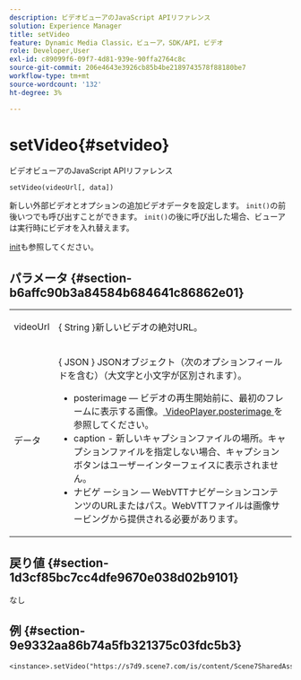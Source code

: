```yaml
---
description: ビデオビューアのJavaScript APIリファレンス
solution: Experience Manager
title: setVideo
feature: Dynamic Media Classic，ビューア，SDK/API，ビデオ
role: Developer,User
exl-id: c89099f6-09f7-4d81-939e-90ffa2764c8c
source-git-commit: 206e4643e3926cb85b4be2189743578f88180be7
workflow-type: tm+mt
source-wordcount: '132'
ht-degree: 3%

---
```


# setVideo{#setvideo}

ビデオビューアのJavaScript APIリファレンス

`setVideo(videoUrl[, data])`

新しい外部ビデオとオプションの追加ビデオデータを設定します。 `init()`の前後いつでも呼び出すことができます。 `init()`の後に呼び出した場合、ビューアは実行時にビデオを入れ替えます。

[init](../../../c-html5-s7-aem-asset-viewers/c-html5-video-reference/c-html5-video-viewer-20-javascriptapiref/r-html5-video-viewer-20-javascriptapiref-init.md#reference-3b570ba8b35045d6b30fb178c21a66c6)も参照してください。

## パラメータ {#section-b6affc90b3a84584b684641c86862e01}

<table id="table_896DFF34A68A403DB93A6D597461A573"> 
 <tbody> 
  <tr> 
   <td colname="col1"> <p> <span class="codeph"> videoUrl  </span> </p> </td> 
   <td colname="col2"> <p>{ <span class="codeph"> String </span>}新しいビデオの絶対URL。 </p> </td> 
  </tr> 
  <tr> 
   <td colname="col1"> <p> <span class="codeph"> データ </span> </p> </td> 
   <td colname="col2"> <p>{ <span class="codeph"> JSON </span>} JSONオブジェクト（次のオプションフィールドを含む）（大文字と小文字が区別されます）。 </p> <p> 
     <ul id="ul_26121393BC7145FF8A43C05ACCBEFF36"> 
      <li id="li_DA50E073F3D4460CBC34243A2CBCC895"> <span class="codeph"> posterimage  </span>  — ビデオの再生開始前に、最初のフレームに表示する画像。<a href="../../../c-html5-s7-aem-asset-viewers/c-html5-video-reference/c-html5-video-cmdref/r-html5-video-viewer-conf-attrib-videoplayer-posterimage.md#reference-9739abeeb9f64c02b5d2f7a0d1706103" format="dita" scope="local"> VideoPlayer.posterimage </a>を参照してください。 </li> 
      <li id="li_4659E82D38EB4438AAA04FDEAF21B087"> <span class="codeph"> caption - </span> 新しいキャプションファイルの場所。キャプションファイルを指定しない場合、キャプションボタンはユーザーインターフェイスに表示されません。 </li> 
      <li id="li_A43A1BAB6B0F4A7981F71408F08F07D1"> <span class="codeph"> ナビゲ </span> ーション — WebVTTナビゲーションコンテンツのURLまたはパス。WebVTTファイルは画像サービングから提供される必要があります。 </li> 
     </ul> </p> </td> 
  </tr> 
 </tbody> 
</table>

## 戻り値 {#section-1d3cf85bc7cc4dfe9670e038d02b9101}

なし

## 例 {#section-9e9332aa86b74a5fb321375c03fdc5b3}

```
<instance>.setVideo("https://s7d9.scene7.com/is/content/Scene7SharedAssets/Glacier_Climber_MP4")
```
